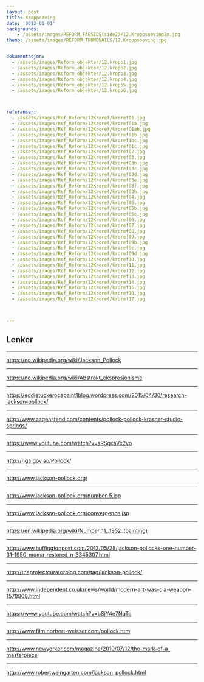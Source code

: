 ```yaml
---
layout: post
title: Kroppsøving
date: '0012-01-01'
backgrounds:
    - /assets/images/REFORM_FAGSIDE(side2)/12.Kroppsoeving2m.jpg
thumb: /assets/images/REFORM_THUMBNAILS/12.Kroppsoeving.jpg


dokumentasjon:
  - /assets/images/Reform_objekter/12.kropp1.jpg
  - /assets/images/Reform_objekter/12.kropp2.jpg
  - /assets/images/Reform_objekter/12.kropp3.jpg
  - /assets/images/Reform_objekter/12.kropp4.jpg
  - /assets/images/Reform_objekter/12.kropp5.jpg
  - /assets/images/Reform_objekter/12.kropp6.jpg



referanser:
  - /assets/images/Ref_Reform/12Kroref/kroref01.jpg
  - /assets/images/Ref_Reform/12Kroref/kroref01a.jpg
  - /assets/images/Ref_Reform/12Kroref/kroref01ab.jpg
  - /assets/images/Ref_Reform/12Kroref/kroref01b.jpg
  - /assets/images/Ref_Reform/12Kroref/kroref1bc.jpg
  - /assets/images/Ref_Reform/12Kroref/kroref01c.jpg
  - /assets/images/Ref_Reform/12Kroref/kroref02.jpg
  - /assets/images/Ref_Reform/12Kroref/kroref03.jpg
  - /assets/images/Ref_Reform/12Kroref/kroref03b.jpg
  - /assets/images/Ref_Reform/12Kroref/kroref03c.jpg
  - /assets/images/Ref_Reform/12Kroref/kroref03d.jpg
  - /assets/images/Ref_Reform/12Kroref/kroref03e.jpg
  - /assets/images/Ref_Reform/12Kroref/kroref03f.jpg
  - /assets/images/Ref_Reform/12Kroref/kroref03h.jpg
  - /assets/images/Ref_Reform/12Kroref/kroref04.jpg
  - /assets/images/Ref_Reform/12Kroref/kroref05.jpg
  - /assets/images/Ref_Reform/12Kroref/kroref05b.jpg
  - /assets/images/Ref_Reform/12Kroref/kroref05c.jpg
  - /assets/images/Ref_Reform/12Kroref/kroref06.jpg
  - /assets/images/Ref_Reform/12Kroref/kroref07.jpg
  - /assets/images/Ref_Reform/12Kroref/kroref08.jpg
  - /assets/images/Ref_Reform/12Kroref/kroref09.jpg
  - /assets/images/Ref_Reform/12Kroref/kroref09b.jpg
  - /assets/images/Ref_Reform/12Kroref/kroref9c.jpg
  - /assets/images/Ref_Reform/12Kroref/kroref09d.jpg
  - /assets/images/Ref_Reform/12Kroref/kroref10.jpg
  - /assets/images/Ref_Reform/12Kroref/kroref11.jpg
  - /assets/images/Ref_Reform/12Kroref/kroref12.jpg
  - /assets/images/Ref_Reform/12Kroref/kroref13.jpg
  - /assets/images/Ref_Reform/12Kroref/kroref14.jpg
  - /assets/images/Ref_Reform/12Kroref/kroref15.jpg
  - /assets/images/Ref_Reform/12Kroref/kroref16.jpg
  - /assets/images/Ref_Reform/12Kroref/kroref17.jpg



---
```



## Lenker

* * *
<https://no.wikipedia.org/wiki/Jackson_Pollock>

* * *
<https://no.wikipedia.org/wiki/Abstrakt_ekspresjonisme>

* * *
<https://eddietuckerocapaint1blog.wordpress.com/2015/04/30/research-jackson-pollock/>

* * *
<http://www.aaqeastend.com/contents/pollock-pollock-krasner-studio-springs/>

* * *
<https://www.youtube.com/watch?v=sRSgxaVx2vo>

* * *
<http://nga.gov.au/Pollock/>

* * *
<http://www.jackson-pollock.org/>

* * *
<http://www.jackson-pollock.org/number-5.jsp>

* * *
<http://www.jackson-pollock.org/convergence.jsp>

* * *
<https://en.wikipedia.org/wiki/Number_11,_1952_(painting)>

* * *
<http://www.huffingtonpost.com/2013/05/28/jackson-pollocks-one-number-31-1950-moma-restored_n_3345307.html>

* * *
<http://theprojectcuratorblog.com/tag/jackson-pollock/>

* * *
<http://www.independent.co.uk/news/world/modern-art-was-cia-weapon-1578808.html>

* * *
<https://www.youtube.com/watch?v=bSjY4e7NqTo>

* * *
<http://www.film.norbert-weisser.com/pollock.htm>

* * *
<http://www.newyorker.com/magazine/2010/07/12/the-mark-of-a-masterpiece>

* * *
<http://www.robertweingarten.com/jackson_pollock.html>

